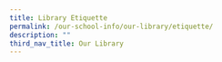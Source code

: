```yaml
---
title: Library Etiquette
permalink: /our-school-info/our-library/etiquette/
description: ""
third_nav_title: Our Library
---
```

